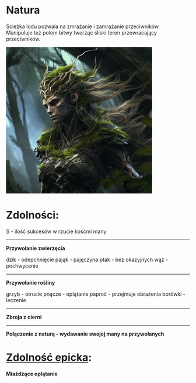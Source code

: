 # Natura

Ścieżka lodu pozwala na zmrażanie i zamrażanie przeciwników.\
Manipuluje też polem bitwy tworząc śliski teren przewracający przeciwników.

<img src="imgs/natura.png" width="400">

# Zdolności:

S - ilość sukcesów w rzucie kośćmi many

___

**Przywołanie zwierzęcia**

dzik - odepchnięcie
pająk - pajęczyna
ptak - bez okazyjnych
wąż - pochwycenie

___

**Przywołanie rośliny**

grzyb - otrucie
pnącze - oplątanie
paproć - przejmuje obrażenia
borówki - leczenie

___

**Zbroja z cierni**

___

**Połączenie z naturą - wydawanie swojej many na przywołanych**


# [Zdolność epicka](/docs/zdolnosc-epicka.md):

**Miażdżące oplątanie**
